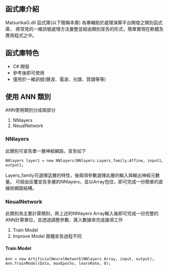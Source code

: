 
## 函式庫介紹
MatsurikaG.dll 函式庫(以下簡稱本庫) 為專輔助於處理演算平台開發之類別函式庫，
將常見的一維訊號處理方法彙整並經由類別宣告的形式，簡單實現在軟體及應用程式之中。

## 函式庫特色
* C# 開發
* 參考後即可使用
* 僅用於一維訊號(聲波、電波、光譜、質譜等等)

## 使用 ANN 類別
ANN使用類別分成兩部分
1. NNlayers 
2. NeualNetwork

### NNlayers
此類別可宣告單一層神經網路，宣告如下

```NNlayers layer1 = new NNlayers(NNlayers.Layers_family.Affine, input1, output1;```

Layers_family可選擇這層的特性，後兩項參數選擇此層的輸入與輸出神經元數量。
可經由反覆宣告多層的NNlayers，並以Array包住，即可完成一份簡單的直線狀網路結構。

### NeualNetwork
此類別為主要計算類別，將上述的NNlayers Array輸入後即可完成一份完整的ANN計算單位，並透過調整參數、匯入數據來完成幾項工作
1. Train Model
2. Improve Model
兩種宣告過程不同

#### Train Model

```Ann = new ArtificialNeuralNetwork(NNlayers Array, input, output);```
```Ann.TrainModel(Data, maxEpochs, learnRate, 0);```
